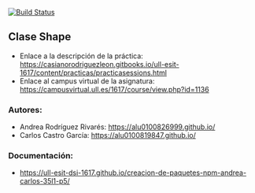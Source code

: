 [![Build Status](https://travis-ci.org/ULL-ESIT-DSI-1617/creacion-de-paquetes-npm-andrea-carlos-35l1-p5.svg?branch=master)](https://travis-ci.org/ULL-ESIT-DSI-1617/creacion-de-paquetes-npm-andrea-carlos-35l1-p5)

## Clase Shape

* Enlace a la descripción de la práctica: https://casianorodriguezleon.gitbooks.io/ull-esit-1617/content/practicas/practicasessions.html
* Enlace al campus virtual de la asignatura: https://campusvirtual.ull.es/1617/course/view.php?id=1136

### Autores:
* Andrea Rodríguez Rivarés: https://alu0100826999.github.io/
* Carlos Castro García:  https://alu0100819847.github.io/

### Documentación:
* https://ull-esit-dsi-1617.github.io/creacion-de-paquetes-npm-andrea-carlos-35l1-p5/
